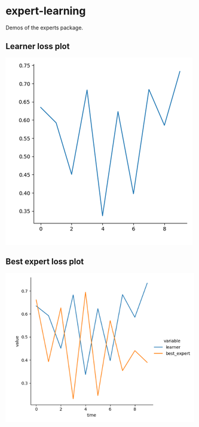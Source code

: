# expert-learning

Demos of the experts package.

## Learner loss plot

![](png/learner-loss.png)

## Best expert loss plot

![](png/best-expert-loss.png)

